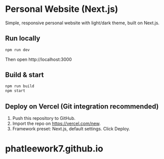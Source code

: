 # Personal Website (Next.js)

Simple, responsive personal website with light/dark theme, built on Next.js.

## Run locally

```bash
npm run dev
```

Then open http://localhost:3000

## Build & start

```bash
npm run build
npm start
```

## Deploy on Vercel (Git integration recommended)
1. Push this repository to GitHub.
2. Import the repo on https://vercel.com/new.
3. Framework preset: Next.js, default settings. Click Deploy.

# phatleework7.github.io